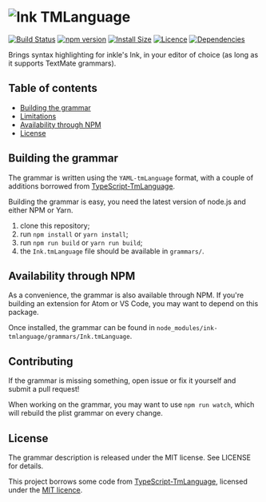 # ![Ink TMLanguage](https://i.imgur.com/oLMOVfq.png)

[![Build Status](https://travis-ci.org/ephread/ink-tmlanguage.svg?branch=master)](https://travis-ci.org/ephread/ink-tmlanguage)
[![npm version](https://img.shields.io/npm/v/ink-tmlanguage.svg)](https://www.npmjs.com/package/ink-tmlanguage)
[![Install Size](https://packagephobia.now.sh/badge?p=ink-tmlanguage)](https://packagephobia.now.sh/result?p=ink-tmlanguage)
[![Licence](https://img.shields.io/npm/l/ink-tmlanguage.svg)](https://github.com/ephread/ink-tmlanguage/blob/master/LICENSE.md)
[![Dependencies](https://david-dm.org/ephread/ink-tmlanguage/status.svg)](https://david-dm.org/ephread/ink-tmlanguage)

Brings syntax highlighting for inkle's Ink, in your editor of choice (as long as
it supports TextMate grammars).

## Table of contents

  * [Building the grammar](#building-the-grammar)
  * [Limitations](#limitations)
  * [Availability through NPM](#availability-through-npm)
  * [License](#license)

## Building the grammar

The grammar is written using the `YAML-tmLanguage` format, with a couple of
additions borrowed from [TypeScript-TmLanguage](https://github.com/Microsoft/TypeScript-TmLanguage).

Building the grammar is easy, you need the latest version of node.js and either
NPM or Yarn.

1. clone this repository;
2. run `npm install` or `yarn install`;
3. run `npm run build` or `yarn run build`;
4. the `Ink.tmLanguage` file should be available in `grammars/`.

## Availability through NPM

As a convenience, the grammar is also available through NPM. If you're building
an extension for Atom or VS Code, you may want to depend on this package.

Once installed, the grammar can be found in
`node_modules/ink-tmlanguage/grammars/Ink.tmLanguage`.

## Contributing

If the grammar is missing something, open issue or fix it yourself and submit a
pull request!

When working on the grammar, you may want to use `npm run watch`, which will rebuild the plist grammar on every change.

## License

The grammar description is released under the MIT license. See LICENSE for details.

This project borrows some code from [TypeScript-TmLanguage](https://github.com/Microsoft/TypeScript-TmLanguage), licensed under the [MIT licence](https://github.com/Microsoft/TypeScript-TmLanguage/blob/4a620294f8652e4e3a4a605308650a52773ccec6/LICENSE.txt).
